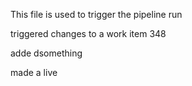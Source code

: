 This file is used to trigger the pipeline run

triggered changes to a work item 348

adde dsomething

made a live 
